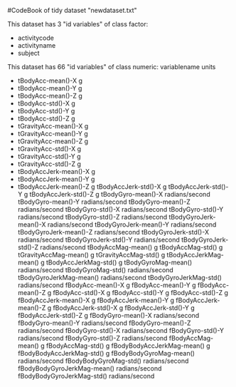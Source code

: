 #CodeBook of tidy dataset "newdataset.txt"


This dataset has 3 "id variables" of class factor: 
* activitycode
* activityname
* subject

This dataset has 66 "id variables" of class numeric: 
variablename	units

* tBodyAcc-mean()-X	g
* tBodyAcc-mean()-Y	g
* tBodyAcc-mean()-Z	g
* tBodyAcc-std()-X	g
* tBodyAcc-std()-Y	g
* tBodyAcc-std()-Z	g
* tGravityAcc-mean()-X	g
* tGravityAcc-mean()-Y	g
* tGravityAcc-mean()-Z	g
* tGravityAcc-std()-X	g
* tGravityAcc-std()-Y	g
* tGravityAcc-std()-Z	g
* tBodyAccJerk-mean()-X	g
* tBodyAccJerk-mean()-Y	g
* tBodyAccJerk-mean()-Z	g
tBodyAccJerk-std()-X	g
tBodyAccJerk-std()-Y	g
tBodyAccJerk-std()-Z	g
tBodyGyro-mean()-X	radians/second
tBodyGyro-mean()-Y	radians/second
tBodyGyro-mean()-Z	radians/second
tBodyGyro-std()-X	radians/second
tBodyGyro-std()-Y	radians/second
tBodyGyro-std()-Z	radians/second
tBodyGyroJerk-mean()-X	radians/second
tBodyGyroJerk-mean()-Y	radians/second
tBodyGyroJerk-mean()-Z	radians/second
tBodyGyroJerk-std()-X	radians/second
tBodyGyroJerk-std()-Y	radians/second
tBodyGyroJerk-std()-Z	radians/second
tBodyAccMag-mean()	g
tBodyAccMag-std()	g
tGravityAccMag-mean()	g
tGravityAccMag-std()	g
tBodyAccJerkMag-mean()	g
tBodyAccJerkMag-std()	g
tBodyGyroMag-mean()	radians/second
tBodyGyroMag-std()	radians/second
tBodyGyroJerkMag-mean()	radians/second
tBodyGyroJerkMag-std()	radians/second
fBodyAcc-mean()-X	g
fBodyAcc-mean()-Y	g
fBodyAcc-mean()-Z	g
fBodyAcc-std()-X	g
fBodyAcc-std()-Y	g
fBodyAcc-std()-Z	g
fBodyAccJerk-mean()-X	g
fBodyAccJerk-mean()-Y	g
fBodyAccJerk-mean()-Z	g
fBodyAccJerk-std()-X	g
fBodyAccJerk-std()-Y	g
fBodyAccJerk-std()-Z	g
fBodyGyro-mean()-X	radians/second
fBodyGyro-mean()-Y	radians/second
fBodyGyro-mean()-Z	radians/second
fBodyGyro-std()-X	radians/second
fBodyGyro-std()-Y	radians/second
fBodyGyro-std()-Z	radians/second
fBodyAccMag-mean()	g
fBodyAccMag-std()	g
fBodyBodyAccJerkMag-mean()	g
fBodyBodyAccJerkMag-std()	g
fBodyBodyGyroMag-mean()	radians/second
fBodyBodyGyroMag-std()	radians/second
fBodyBodyGyroJerkMag-mean()	radians/second
fBodyBodyGyroJerkMag-std()	radians/second
